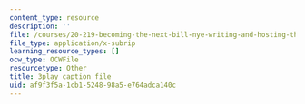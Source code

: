 ```yaml
---
content_type: resource
description: ''
file: /courses/20-219-becoming-the-next-bill-nye-writing-and-hosting-the-educational-show-january-iap-2015/af9f3f5a1cb1524898a5e764adca140c_M0ViRrs5bXg.vtt
file_type: application/x-subrip
learning_resource_types: []
ocw_type: OCWFile
resourcetype: Other
title: 3play caption file
uid: af9f3f5a-1cb1-5248-98a5-e764adca140c
---
```

